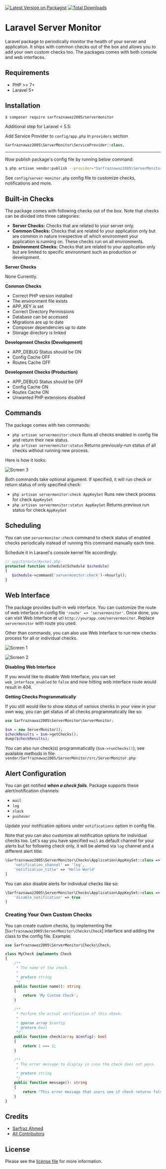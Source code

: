 [![Latest Version on Packagist][ico-version]][link-packagist]
[![Total Downloads][ico-downloads]][link-downloads]

# Laravel Server Monitor

Laravel package to periodically monitor the health of your server and application. It ships with common checks out of the box and allows you to add your own custom checks too. The packages comes with both console and web interfaces.



## Requirements

 - PHP >= 7+
 - Laravel 5+

## Installation


``` bash
$ composer require sarfraznawaz2005/servermonitor
```

Additional step for Laravel < 5.5:

Add Service Provider to `config/app.php` in `providers` section
```php
Sarfraznawaz2005\ServerMonitor\ServiceProvider::class,
```


---

Now publish package's config file by running below command:

```bash
$ php artisan vendor:publish --provider="Sarfraznawaz2005\ServerMonitor\ServiceProvider"
```

See `config/server-monitor.php` config file to customize checks, notifications and more.

## Built-in Checks

The package comes with following checks out of the box. Note that checks can be divided into three categories:

 - **Server Checks:** Checks that are related to your server only.
 - **Common Checks:** Checks that are related to your application only but are common in nature irrespective of which environment your application is running on. These checks run on all environments.
 - **Environment Checks:** Checks that are related to your application only but are limited to specific environment such as production or development.

**Server Checks**

None Currently.

**Common Checks**

 - Correct PHP version installed
 - The environment file exists
 - APP_KEY is set
 - Correct Directory Permissions
 - Database can be accessed
 - Migrations are up to date
 - Composer dependencies up to date
 - Storage directory is linked

**Development Checks (Development)**

 - APP_DEBUG Status should be ON
 - Config Cache OFF
 - Routes Cache OFF

**Development Checks (Production)**

 - APP_DEBUG Status should be OFF
 - Config Cache ON
 - Routes Cache ON
 - Unwanted PHP extensions disabled

## Commands

The package comes with two commands:

 - `php artisan servermonitor:check` Runs all checks enabled in config file and return their new status.
 - `php artisan servermonitor:status` Returns previously-run status of all checks without running new process.

Here is how it looks:

![Screen 3](https://github.com/sarfraznawaz2005/servermonitor/blob/master/screen3.gif?raw=true)


Both commands take optional argument. If specified, it will run check or return status of only specified check:

 - `php artisan servermonitor:check AppKeySet` Runs new check process for check `AppKeySet`
 - `php artisan servermonitor:status AppKeySet` Returns previous run status for check `AppKeySet`


## Scheduling

You can use `servermonitor:check` command to check status of enabled checks periodically instead of running this command manually each time.

Schedule it in Laravel's console kernel file accordingly:

```php
// app/Console/Kernel.php
protected function schedule(Schedule $schedule)
{
   $schedule->command('servermonitor:check')->hourly();
}
```

## Web Interface

The package provides built-in web interface. You can customize the route of web interface in config file `'route' => 'servermonitor'`. Once done, you can visit Web Interface at url `http://yourapp.com/servermonitor`. Replace `servermonitor` with route you used.

Other than commands, you can also use Web Interface to run new checks process for all or individual checks.

![Screen 1](https://github.com/sarfraznawaz2005/servermonitor/blob/master/screen1.gif?raw=true)

![Screen 2](https://github.com/sarfraznawaz2005/servermonitor/blob/master/screen2.gif?raw=true)

**Disabling Web Interface**

If you would like to disable Web Interface, you can set `web_interface_enabled` to `false` and now hitting web interface route would result in 404.

**Getting Checks Programmatically**

If you still would like to show status of various checks in your view in your own way, you can get status of all checks programmatically like so:

```php
use Sarfraznawaz2005\ServerMonitor\ServerMonitor;

$sm = new ServerMonitor();
$checkResults = $sm->getChecks();
dump($checkResults);
```

You can also run check(s) programmatically (`$sm->runChecks()`), see available methods in file: `vendor/Sarfraznawaz2005/ServerMonitor/src/ServerMonitor.php`

## Alert Configuration

You can get notified ***when a check fails***. Package supports these alert/notification channels: 

 - `mail`
 - `log`
 - `slack`
 - `pushover`

Update your notification options under `notifications` option in config file.

Note that you can also customize all notification options for individual checks too. Let's say you have specified `mail` as default channel for your alerts but for following check only, it will be alerted via `log` channel and a different alert title:

````php
\Sarfraznawaz2005\ServerMonitor\Checks\Application\AppKeySet::class => [
    'notification_channel' => 'log',
    'notification_title' => 'Hello World'
]
````

You can also disable alerts for individual checks like so:

````php
\Sarfraznawaz2005\ServerMonitor\Checks\Application\AppKeySet::class => [
    'disable_notification' => true
]
````

### Creating Your Own Custom Checks

You can create custom checks, by implementing the [`Sarfraznawaz2005\ServerMonitor\Checks\Check`] interface and adding the class to the config file. Example:

````php
use Sarfraznawaz2005\ServerMonitor\Checks\Check;

class MyCheck implements Check
{
    /**
     * The name of the check.
     *
     * @return string
     */
    public function name(): string
    {
        return 'My Custom Check';
    }

    /**
     * Perform the actual verification of this check.
     *
     * @param array $config
     * @return bool
     */
    public function check(array $config): bool
    {
        return 1 === 1;
    }

    /**
     * The error message to display in case the check does not pass.
     *
     * @return string
     */
    public function message(): string
    {
        return "This error message that users see if check returns false.";
    }
}
````

## Credits

- [Sarfraz Ahmed][link-author]
- [All Contributors][link-contributors]

## License

Please see the [license file](license.md) for more information.

[ico-version]: https://img.shields.io/packagist/v/sarfraznawaz2005/servermonitor.svg?style=flat-square
[ico-downloads]: https://img.shields.io/packagist/dt/sarfraznawaz2005/servermonitor.svg?style=flat-square

[link-packagist]: https://packagist.org/packages/sarfraznawaz2005/servermonitor
[link-downloads]: https://packagist.org/packages/sarfraznawaz2005/servermonitor
[link-author]: https://github.com/sarfraznawaz2005
[link-contributors]: https://github.com/sarfraznawaz2005/servermonitor/graphs/contributors